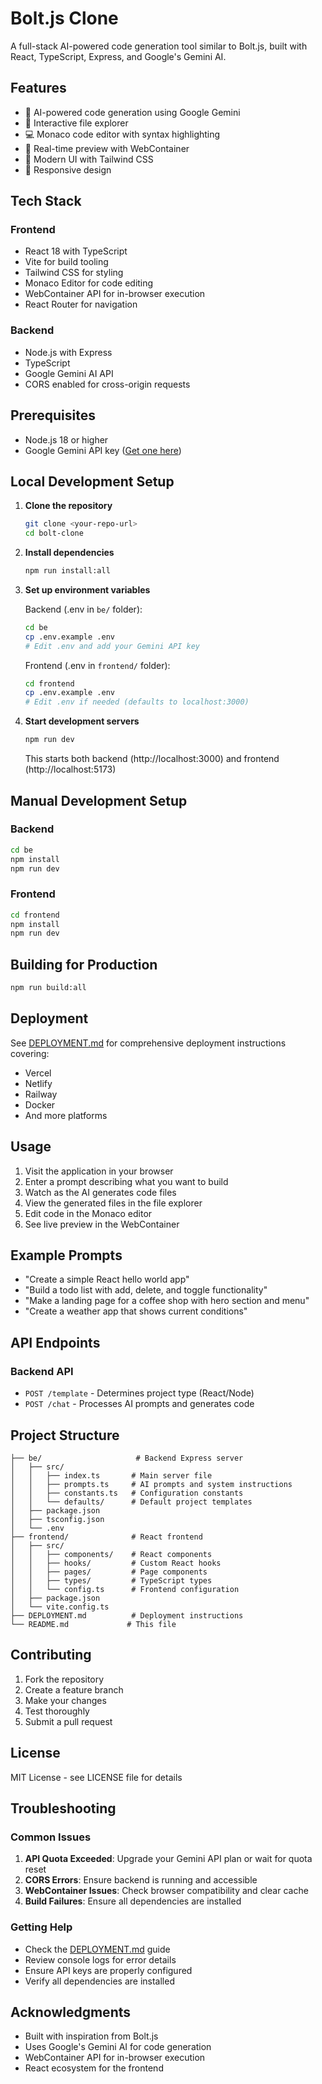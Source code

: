 # Bolt.js Clone 

A full-stack AI-powered code generation tool similar to Bolt.js, built with React, TypeScript, Express, and Google's Gemini AI.

## Features

- 🤖 AI-powered code generation using Google Gemini
- 📁 Interactive file explorer
- 💻 Monaco code editor with syntax highlighting
- 🔄 Real-time preview with WebContainer
- 🎨 Modern UI with Tailwind CSS
- 📱 Responsive design

## Tech Stack

### Frontend
- React 18 with TypeScript
- Vite for build tooling
- Tailwind CSS for styling
- Monaco Editor for code editing
- WebContainer API for in-browser execution
- React Router for navigation

### Backend
- Node.js with Express
- TypeScript
- Google Gemini AI API
- CORS enabled for cross-origin requests

## Prerequisites

- Node.js 18 or higher
- Google Gemini API key ([Get one here](https://aistudio.google.com))

## Local Development Setup

1. **Clone the repository**
   ```bash
   git clone <your-repo-url>
   cd bolt-clone
   ```

2. **Install dependencies**
   ```bash
   npm run install:all
   ```

3. **Set up environment variables**
   
   Backend (.env in `be/` folder):
   ```bash
   cd be
   cp .env.example .env
   # Edit .env and add your Gemini API key
   ```
   
   Frontend (.env in `frontend/` folder):
   ```bash
   cd frontend
   cp .env.example .env
   # Edit .env if needed (defaults to localhost:3000)
   ```

4. **Start development servers**
   ```bash
   npm run dev
   ```
   
   This starts both backend (http://localhost:3000) and frontend (http://localhost:5173)

## Manual Development Setup

### Backend
```bash
cd be
npm install
npm run dev
```

### Frontend
```bash
cd frontend
npm install
npm run dev
```

## Building for Production

```bash
npm run build:all
```

## Deployment

See [DEPLOYMENT.md](DEPLOYMENT.md) for comprehensive deployment instructions covering:
- Vercel
- Netlify
- Railway
- Docker
- And more platforms

## Usage

1. Visit the application in your browser
2. Enter a prompt describing what you want to build
3. Watch as the AI generates code files
4. View the generated files in the file explorer
5. Edit code in the Monaco editor
6. See live preview in the WebContainer

## Example Prompts

- "Create a simple React hello world app"
- "Build a todo list with add, delete, and toggle functionality"
- "Make a landing page for a coffee shop with hero section and menu"
- "Create a weather app that shows current conditions"

## API Endpoints

### Backend API

- `POST /template` - Determines project type (React/Node)
- `POST /chat` - Processes AI prompts and generates code

## Project Structure

```
├── be/                     # Backend Express server
│   ├── src/
│   │   ├── index.ts       # Main server file
│   │   ├── prompts.ts     # AI prompts and system instructions
│   │   ├── constants.ts   # Configuration constants
│   │   └── defaults/      # Default project templates
│   ├── package.json
│   ├── tsconfig.json
│   └── .env
├── frontend/              # React frontend
│   ├── src/
│   │   ├── components/    # React components
│   │   ├── hooks/         # Custom React hooks
│   │   ├── pages/         # Page components
│   │   ├── types/         # TypeScript types
│   │   └── config.ts      # Frontend configuration
│   ├── package.json
│   └── vite.config.ts
├── DEPLOYMENT.md          # Deployment instructions
└── README.md             # This file
```

## Contributing

1. Fork the repository
2. Create a feature branch
3. Make your changes
4. Test thoroughly
5. Submit a pull request

## License

MIT License - see LICENSE file for details

## Troubleshooting

### Common Issues

1. **API Quota Exceeded**: Upgrade your Gemini API plan or wait for quota reset
2. **CORS Errors**: Ensure backend is running and accessible
3. **WebContainer Issues**: Check browser compatibility and clear cache
4. **Build Failures**: Ensure all dependencies are installed

### Getting Help

- Check the [DEPLOYMENT.md](DEPLOYMENT.md) guide
- Review console logs for error details
- Ensure API keys are properly configured
- Verify all dependencies are installed

## Acknowledgments

- Built with inspiration from Bolt.js
- Uses Google's Gemini AI for code generation
- WebContainer API for in-browser execution
- React ecosystem for the frontend
